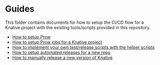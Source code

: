 # Guides

This folder contains documents for how to setup the CI/CD flow for a Knative
project with the existing tools/scripts provided in this repository.

- [How to setup Prow](./prow_setup.md)
- [How to setup Prow jobs for a Knative project](./prow_knative_setup.md)
- [How to implement your own test/release scripts with the helper scripts](../scripts)
- [How to setup automated releases for a new repo](./release_setup.md)
- [How to manually release a new version of Knative](./manual_release.md)
